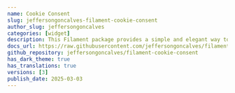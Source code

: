 ```yaml
---
name: Cookie Consent
slug: jeffersongoncalves-filament-cookie-consent
author_slug: jeffersongoncalves
categories: [widget]
description: This Filament package provides a simple and elegant way to implement cookie consent on your website, ensuring compliance with privacy regulations like GDPR and CCPA.
docs_url: https://raw.githubusercontent.com/jeffersongoncalves/filament-cookie-consent/master/README.md
github_repository: jeffersongoncalves/filament-cookie-consent
has_dark_theme: true
has_translations: true
versions: [3]
publish_date: 2025-03-03
---
```

